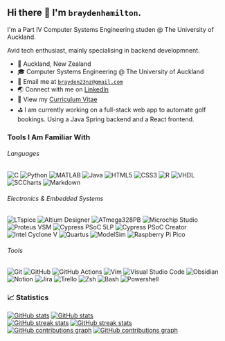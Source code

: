 ## Hi there 👋 I'm `braydenhamilton`.
I'm a Part IV Computer Systems Engineering studen @ The University of Auckland.

Avid tech enthusiast, mainly specialising in backend developmnent.

- 📍 Auckland, New Zealand
- 🎓 Computer Systems Engineering @ The University of Auckland
- 📧 Email me at [`brayden23nz@gmail.com`](mailto:brayden23nz@gmail.com)
- 🌏 Connect with me on [LinkedIn](https://www.linkedin.com/in/brayden-hamilton-202559281/)
- 📄 View my [Curriculum Vitae](./cv/cv.pdf)
- ⛳ I am currently working on a full-stack web app to automate golf bookings. Using a Java Spring backend and a React frontend.

### Tools I Am Familiar With

###### Languages
![C](https://img.shields.io/badge/C-A8B9CC?style=for-the-badge&logo=c&logoColor=white)
![Python](https://img.shields.io/badge/Python-306998?style=for-the-badge&logo=python&logoColor=white)
![MATLAB](https://img.shields.io/badge/MATLAB-004B87?style=for-the-badge)
![Java](https://img.shields.io/badge/Java-ED8B00?style=for-the-badge&logo=java&logoColor=white)
![HTML5](https://img.shields.io/badge/HTML5-E44D26?style=for-the-badge&logo=html5&logoColor=white)
![CSS3](https://img.shields.io/badge/CSS3-264DE4?style=for-the-badge&logo=css3&logoColor=white)
![R](https://img.shields.io/badge/R-276DC3?style=for-the-badge&logo=r&logoColor=white)
![VHDL](https://img.shields.io/badge/VHDL-616161?style=for-the-badge)
![SCCharts](https://img.shields.io/badge/SCCharts-AB4D68?style=for-the-badge)
![Markdown](https://img.shields.io/badge/Markdown-000000?style=for-the-badge&logo=markdown&logoColor=white)

###### Electronics & Embedded Systems
![LTspice](https://img.shields.io/badge/LTspice-900028?style=for-the-badge&logo=ltspice&logoColor=white)
![Altium Designer](https://img.shields.io/badge/Altium_Designer-A5915F?style=for-the-badge&logo=altiumdesigner&logoColor=white)
![ATmega328PB](https://img.shields.io/badge/ATmega328PB-ed1b2d?style=for-the-badge)
![Microchip Studio](https://img.shields.io/badge/Microchip_Studio-EE3233?style=for-the-badge)
![Proteus VSM](https://img.shields.io/badge/Proteus_VSM-1C79B3?style=for-the-badge)
![Cypress PSoC 5LP](https://img.shields.io/badge/PSoC_5LP-17202c?style=for-the-badge&logo=cypress&logoColor=white)
![Cypress PSoC Creator](https://img.shields.io/badge/PSoC_Creator-17202c?style=for-the-badge&logo=cypress&logoColor=white)
![Intel Cyclone V](https://img.shields.io/badge/Cyclone_V_FPGA-0067a5?style=for-the-badge&logo=intel&logoColor=white)
![Quartus](https://img.shields.io/badge/Quartus_Prime-00285A?style=for-the-badge&logo=intel&logoColor=white)
![ModelSim](https://img.shields.io/badge/ModelSim-0000FF?style=for-the-badge)
![Raspberry Pi Pico](https://img.shields.io/badge/Raspberry_Pi_Pico-a22846?style=for-the-badge&logo=raspberrypi&logoColor=white)


###### Tools
![Git](https://img.shields.io/badge/Git-F05133?style=for-the-badge&logo=git&logoColor=white)
![GitHub](https://img.shields.io/badge/GitHub-181717?style=for-the-badge&logo=github&logoColor=white)
![GitHub Actions](https://img.shields.io/badge/GitHub_Actions-2088FF?style=for-the-badge&logo=githubactions&logoColor=white)
![Vim](https://img.shields.io/badge/Vim-019733?style=for-the-badge&logo=vim&logoColor=white)
![Visual Studio Code](https://img.shields.io/badge/Visual_Studio_Code-007ACC?style=for-the-badge&logo=visualstudiocode&logoColor=white)
![Obsidian](https://img.shields.io/badge/Obsidian-7C3AED?style=for-the-badge&logo=obsidian&logoColor=white)
![Notion](https://img.shields.io/badge/Notion-000000?style=for-the-badge&logo=notion&logoColor=white)
![Jira](https://img.shields.io/badge/Jira-0052CC?style=for-the-badge&logo=jira&logoColor=white)
![Trello](https://img.shields.io/badge/Trello-0052CC?style=for-the-badge&logo=trello&logoColor=white)
![Zsh](https://img.shields.io/badge/Zsh-E06437?style=for-the-badge&logo=zsh&logoColor=white)
![Bash](https://img.shields.io/badge/GNU_Bash-4EAA25?style=for-the-badge&logo=gnubash&logoColor=white)
![Powershell](https://img.shields.io/badge/Powershell-2671BE?style=for-the-badge&logo=powershell&logoColor=white)

### 📈 Statistics
[![GitHub stats](https://github-readme-stats-sigma-sable.vercel.app/api?username=braydenhamilton&count_private=true&show_icons=true&theme=default&card_width=305&hide_rank=true#gh-light-mode-only)](https://braydenhamilton.xyz#gh-light-mode-only)
[![GitHub stats](https://github-readme-stats-sigma-sable.vercel.app/api?username=braydenhamilton&count_private=true&show_icons=true&theme=react&card_width=305&hide_border=true&hide_rank=true#gh-dark-mode-only)](https://braydenhamilton.xyz#gh-dark-mode-only)  
[![GitHub streak stats](https://github-readme-streak-stats.herokuapp.com?user=braydenhamilton&theme=default&fire=2f80ed&ring=2f80ed&currStreakLabel=2f80ed&sideNums=2f80ed&date_format=j%20M%5B%20Y%5D#gh-light-mode-only)](https://braydenhamilton.xyz#gh-light-mode-only)
[![GitHub streak stats](https://github-readme-streak-stats.herokuapp.com?user=braydenhamilton&theme=react&hide_border=true&date_format=j%20M%5B%20Y%5D#gh-dark-mode-only)](https://braydenhamilton.xyz#gh-dark-mode-only)  
[![GitHub contributions graph](https://github.pumbas.net/api/contributions/braydenhamilton?colour=2f80ed&bgColour=fffefe#gh-light-mode-only)](https://github.com/pumbas600/github-contributions#gh-light-mode-only)
[![GitHub contributions graph](https://github.pumbas.net/api/contributions/braydenhamilton?colour=61dafb&bgColour=20232a#gh-dark-mode-only)](https://github.com/pumbas600/github-contributions#gh-dark-mode-only)

<!--
 [Curriculum Vitae](./cv/)


**braydenhamilton/braydenhamilton** is a ✨ _special_ ✨ repository because its `README.md` (this file) appears on your GitHub profile.

Here are some ideas to get you started:

- 
- 🔭 I’m currently working on ...
- 🌱 I’m currently learning ...
- 👯 I’m looking to collaborate on ...
- 🤔 I’m looking for help with ...
- 💬 Ask me about ...
- 📫 How to reach me: ...
- 😄 Pronouns: ...
- ⚡ Fun fact: ...
-->
